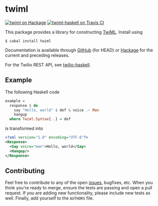 twiml
=====

[![twiml on Hackage](https://img.shields.io/hackage/v/twiml.svg)](https://hackage.haskell.org/package/twiml) [![twiml-haskell on Travis CI](https://travis-ci.org/markandrus/twiml-haskell.svg)](https://travis-ci.org/markandrus/twiml-haskell)

This package provides a library for constructing
[TwiML](www.twilio.com/docs/api/twiml). Install using

```
$ cabal install twiml
```

Documentation is available through [GitHub](https://markandrus.github.io/twiml-haskell)
(for HEAD) or [Hackage](https://hackage.haskell.org/package/twiml) for the
current and preceding releases.

For the Twilio REST API, see [twilio-haskell](https://github.com/markandrus/twilio-haskell).

Example
-------

The following Haskell code

```hs
example =
  response $ do
    say "Hello, world" $ def & voice .~ Man
    hangup
  where Twiml.Syntax{..} = def
```

is transformed into

```xml
<?xml version="1.0" encoding="UTF-8"?>
<Response>
  <Say voice="man">Hello, world</Say>
  <Hangup/>
</Response>
```

Contributing
------------

Feel free to contribute to any of the open [issues](https://github.com/markandrus/twiml-haskell/issues),
bugfixes, etc. When you think you're ready to merge, ensure the tests are
passing and open a pull request. If you are adding new functionality, please
include new tests as well. Finally, add yourself to the `AUTHORS` file.
